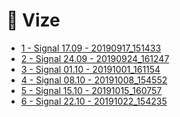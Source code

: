 # 📅 Vize

<!--Index-->

- [1 - Signal 17.09 - 20190917_151433](./1%20-%20Signal%2017.09%20-%2020190917_151433.pdf)
- [2 - Signal 24.09 - 20190924_161247](./2%20-%20Signal%2024.09%20-%2020190924_161247.pdf)
- [3 - Signal 01.10 - 20191001_161154](./3%20-%20Signal%2001.10%20-%2020191001_161154.pdf)
- [4 - Signal 08.10 - 20191008_154552](./4%20-%20Signal%2008.10%20-%2020191008_154552.pdf)
- [5 - Signal 15.10 - 20191015_160757](./5%20-%20Signal%2015.10%20-%2020191015_160757.pdf)
- [6 - Signal 22.10 - 20191022_154235](./6%20-%20Signal%2022.10%20-%2020191022_154235.pdf)

<!--Index-->
